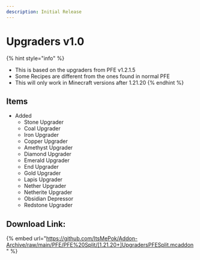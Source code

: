 ```yaml
---
description: Initial Release
---
```


# Upgraders v1.0

{% hint style="info" %}
* This is based on the upgraders from PFE v1.2.1.5
* Some Recipes are different from the ones found in normal PFE
* This will only work in Minecraft versions after 1.21.20
{% endhint %}

## Items

* Added
  * Stone Upgrader
  * Coal Upgrader
  * Iron Upgrader
  * Copper Upgrader
  * Amethyst Upgrader
  * Diamond Upgrader
  * Emerald Upgrader
  * End Upgrader
  * Gold Upgrader
  * Lapis Upgrader
  * Nether Upgrader
  * Netherite Upgrader
  * Obsidian Depressor
  * Redstone Upgrader

## Download Link:

{% embed url="https://github.com/ItsMePok/Addon-Archive/raw/main/PFE/PFE%20Split/[1.21.20+]UpgradersPFESplit.mcaddon" %}
